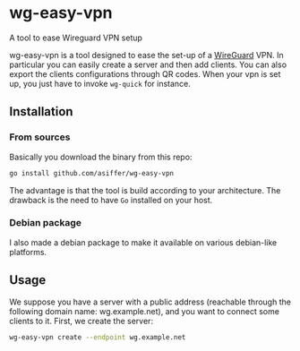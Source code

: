 # wg-easy-vpn
A tool to ease Wireguard VPN setup

wg-easy-vpn is a tool designed to ease the set-up of a
[WireGuard](https://www.wireguard.com/) VPN. In particular you can easily create a server
and then add clients. You can also export the clients
configurations through QR codes.
When your vpn is set up, you just have to invoke `wg-quick`
for instance.

## Installation

### From sources

Basically you download the binary from this repo:

```bash
go install github.com/asiffer/wg-easy-vpn
```

The advantage is that the tool is build according to your architecture. The drawback is
the need to have `Go` installed on your host.

### Debian package

I also made a debian package to make it available on various debian-like platforms.

## Usage

We suppose you have a server with a public address
(reachable through the following domain name: wg.example.net), and you
want to connect some clients to it.
First, we create the server:

```bash
wg-easy-vpn create --endpoint wg.example.net
```